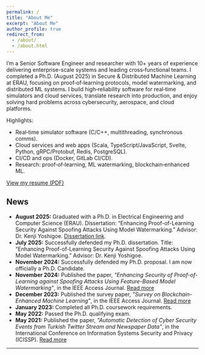 ```yaml
---
permalink: /
title: "About Me"
excerpt: "About Me"
author_profile: true
redirect_from: 
  - /about/
  - /about.html
---
```


I’m a Senior Software Engineer and researcher with 10+ years of experience delivering enterprise-scale systems and leading cross‑functional teams. I completed a Ph.D. (August 2025) in Secure & Distributed Machine Learning at ERAU, focusing on proof‑of‑learning protocols, model watermarking, and distributed ML systems. I build high‑reliability software for real‑time simulators and cloud services, translate research into production, and enjoy solving hard problems across cybersecurity, aerospace, and cloud platforms.

Highlights:
- Real‑time simulator software (C/C++, multithreading, synchronous comms).
- Cloud services and web apps (Scala, TypeScript/JavaScript, Svelte, Python, gRPC/Protobuf, Redis, PostgreSQL).
- CI/CD and ops (Docker, GitLab CI/CD).
- Research: proof‑of‑learning, ML watermarking, blockchain‑enhanced ML.

[View my resume (PDF)](/Ozgur_Ural_PhD_Resume.pdf)

## News

 - **August 2025:** Graduated with a Ph.D. in Electrical Engineering and Computer Science (ERAU). Dissertation: “Enhancing Proof-of-Learning Security Against Spoofing Attacks Using Model Watermarking.” Advisor: Dr. Kenji Yoshigoe. [Dissertation link](https://commons.erau.edu/edt/905/).  
 - **July 2025:** Successfully defended my Ph.D. dissertation. Title: “Enhancing Proof-of-Learning Security Against Spoofing Attacks Using Model Watermarking.” Advisor: Dr. Kenji Yoshigoe.
- **November 2024:** Successfully defended my Ph.D. proposal. I am now officially a Ph.D. Candidate.  
- **November 2024:** Published the paper, *"Enhancing Security of Proof-of-Learning against Spoofing Attacks Using Feature-Based Model Watermarking"*, in the IEEE Access Journal. [Read more](https://ieeexplore.ieee.org/abstract/document/10741282)  
- **December 2023:** Published the survey paper, *"Survey on Blockchain-Enhanced Machine Learning"*, in the IEEE Access Journal. [Read more](https://ieeexplore.ieee.org/abstract/document/10366252)  
- **January 2023:** Completed all Ph.D. coursework requirements.  
- **May 2022:** Passed the Ph.D. qualifying exam.  
- **May 2021:** Published the paper, *"Automatic Detection of Cyber Security Events from Turkish Twitter Stream and Newspaper Data"*, in the International Conference on Information Systems Security and Privacy (ICISSP). [Read more](https://www.scitepress.org/PublishedPapers/2021/102016/102016.pdf)  

---
